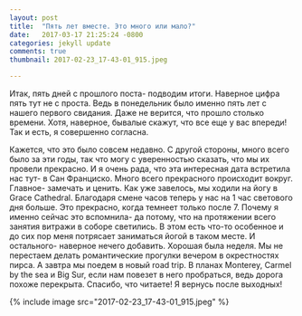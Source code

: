 ```yaml
---
layout: post
title:  "Пять лет вместе. Это много или мало?"
date:   2017-03-17 21:25:24 -0800
categories: jekyll update
comments: true
thumbnail: 2017-02-23_17-43-01_915.jpeg

---
```


Итак, пять дней с прошлого поста- подводим итоги. Наверное цифра пять тут не с проста. Ведь в понедельник было именно пять лет с нашего первого свидания. Даже не верится, что прошло столько времени. Хотя, наверное, бывалые скажут, что все еще у вас впереди! Так и есть, я совершенно согласна. 
<!--separate-->
Кажется, что это было совсем недавно. С другой стороны, много всего было за эти годы, так что могу с уверенностью сказать, что мы их провели прекрасно. И я очень рада, что эта интересная дата встретила нас тут- в Сан Франциско. Много всего прекрасного происходит вокруг. Главное- замечать и ценить.
Как уже завелось, мы ходили на йогу в Grace Cathedral. Благодаря смене часов теперь у нас на 1 час светового дня больше. Это прекрасно, когда темнеет только после 7. Почему я именно сейчас это вспомнила- да потому, что на протяжении всего занятия витражи в соборе светились. В этом есть что-то особенное и до сих пор меня потрясает заниматься йогой в таком месте. 
И остального- наверное нечего добавить. Хорошая была неделя. Мы не перестаем делать романтические прогулки вечером в окрестностях пирса. А завтра мы поедем в новый road trip. В планах Monterey, Carmel by the sea и Big Sur, если нам повезет в него пробраться, ведь дорога похоже перекрыта. 
Спасибо, что читаете! Я вернусь после выходных! 

{% include image src="2017-02-23_17-43-01_915.jpeg" %}